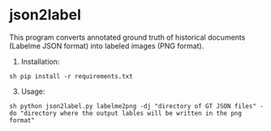 # json2label

This program converts annotated ground truth of historical documents (Labelme JSON format) into labeled images (PNG format).

1. Installation:

`sh
pip install -r requirements.txt`

3. Usage:

`sh
python json2label.py labelme2png -dj "directory of GT JSON files" -do "directory where the output lables will be written in the png format"`
